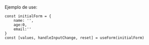 Ejemplo de use:
```
const initialForm = {
    name: '',
    age:0,
    email:''
}
const [values, handleInputChange, reset] = useForm(initialForm)

```